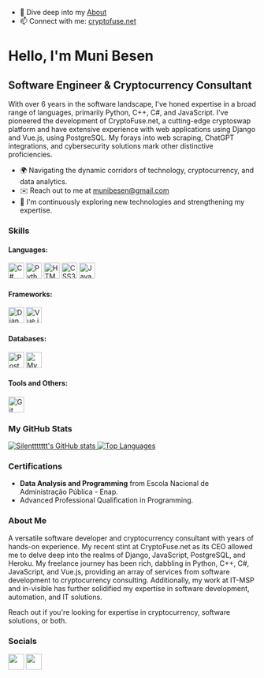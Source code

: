 <!--
**Silenttttttt/Silenttttttt** is a ✨ _special_ ✨ repository because its `README.md` (this file) appears on your GitHub profile.
-->

- 💬 Dive deep into my [About](https://cryptofuse.net/about/)
- 📫 Connect with me: [cryptofuse.net](https://cryptofuse.net)

Hello, I'm Muni Besen
======================

**Software Engineer & Cryptocurrency Consultant**
---------------------------

With over 6 years in the software landscape, I've honed expertise in a broad range of languages, primarily Python, C++, C#, and JavaScript. I've pioneered the development of CryptoFuse.net, a cutting-edge cryptoswap platform and have extensive experience with web applications using Django and Vue.js, using PostgreSQL. My forays into web scraping, ChatGPT integrations, and cybersecurity solutions mark other distinctive proficiencies.

* 🌍  Navigating the dynamic corridors of technology, cryptocurrency, and data analytics.
* ✉️  Reach out to me at [munibesen@gmail.com](mailto:munibesen@gmail.com)
* 🧠  I'm continuously exploring new technologies and strengthening my expertise.

### Skills

#### Languages:
<img src="https://upload.wikimedia.org/wikipedia/commons/4/4f/Csharp_Logo.png" width="32" height="32" title="C#" />
<img src="https://upload.wikimedia.org/wikipedia/commons/c/c3/Python-logo-notext.svg" width="32" height="32" title="Python" />
<img src="https://upload.wikimedia.org/wikipedia/commons/6/61/HTML5_logo_and_wordmark.svg" width="32" height="32" title="HTML5" />
<img src="https://upload.wikimedia.org/wikipedia/commons/d/d5/CSS3_logo_and_wordmark.svg" width="32" height="32" title="CSS3" />
<img src="https://upload.wikimedia.org/wikipedia/commons/6/6a/JavaScript-logo.png" width="32" height="32" title="JavaScript" />

#### Frameworks:
<img src="https://static-00.iconduck.com/assets.00/django-icon-1606x2048-lwmw1z73.png" width="32" height="32" title="Django" />
<img src="https://upload.wikimedia.org/wikipedia/commons/9/95/Vue.js_Logo_2.svg" width="32" height="32" title="Vue.js" />

#### Databases:
<img src="https://upload.wikimedia.org/wikipedia/commons/2/29/Postgresql_elephant.svg" width="32" height="32" title="PostgreSQL" />
<img src="https://1000logos.net/wp-content/uploads/2020/08/MySQL-Logo.png" width="32" height="32" title="MySQL" />

#### Tools and Others:
<img src="https://upload.wikimedia.org/wikipedia/commons/e/e0/Git-logo.svg" width="32" height="32" title="Git" />

### My GitHub Stats

<a href="http://www.github.com/Silenttttttt">
    <img src="https://github-readme-stats.vercel.app/api?username=Silenttttttt&show_icons=true&count_private=true&title_color=0891b2&text_color=ffffff&icon_color=0891b2&bg_color=1c1917&hide_border=true&show_icons=true" alt="Silenttttttt's GitHub stats" />
</a>
<a href="https://github.com/Silenttttttt">
    <img src="https://github-readme-stats.vercel.app/api/top-langs/?username=Silenttttttt&langs_count=10&count_private=true&title_color=0891b2&text_color=ffffff&icon_color=0891b2&bg_color=1c1917&hide_border=true&locale=en&custom_title=Top%20Languages&layout=compact&theme=gruvbox" alt="Top Languages" />
</a>


### Certifications

- **Data Analysis and Programming** from Escola Nacional de Administração Pública - Enap.
- Advanced Professional Qualification in Programming.

### About Me

A versatile software developer and cryptocurrency consultant with years of hands-on experience. My recent stint at CryptoFuse.net as its CEO allowed me to delve deep into the realms of Django, JavaScript, PostgreSQL, and Heroku. My freelance journey has been rich, dabbling in Python, C++, C#, JavaScript, and Vue.js, providing an array of services from software development to cryptocurrency consulting. Additionally, my work at IT-MSP and in-visible has further solidified my expertise in software development, automation, and IT solutions. 

Reach out if you're looking for expertise in cryptocurrency, software solutions, or both.

### Socials

<p align="left">
  <a href="https://www.github.com/Silenttttttt" target="_blank" rel="noreferrer"><img src="https://cdn-icons-png.flaticon.com/512/1051/1051326.png" width="32" height="32" /></a>
  <a href="https://www.linkedin.com/in/muni-besen/" target="_blank" rel="noreferrer"><img src="https://cdn-icons-png.flaticon.com/512/2111/2111532.png" width="32" height="32" /></a>
</p>
